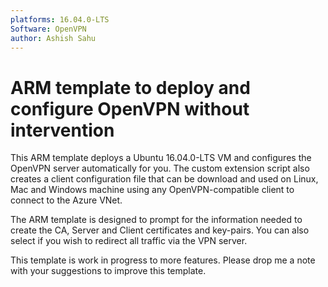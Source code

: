 ```yaml
---
platforms: 16.04.0-LTS
Software: OpenVPN
author: Ashish Sahu
---
```


# ARM template to deploy and configure OpenVPN without intervention

This ARM template deploys a Ubuntu 16.04.0-LTS VM and configures the OpenVPN server automatically for you. The custom extension script also creates a client configuration file that can be download and used on  Linux, Mac and Windows machine using any OpenVPN-compatible client to connect to the Azure VNet.

The ARM template is designed to prompt for the information needed to create the CA, Server and Client certificates and key-pairs. You can also select if you wish to redirect all traffic via the VPN server.

This template is work in progress to more features. Please drop me a note with your suggestions to improve this template.

